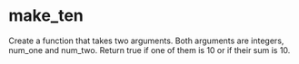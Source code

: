 # make_ten
Create a function that takes two arguments. Both arguments are integers, num_one and num_two. Return true if one of them is 10 or if their sum is 10.
